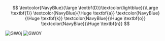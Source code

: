 $$
\textcolor{NavyBlue}{\large \textbf{D}}\textcolor{lightblue}{\Large \textbf{1}} \textcolor{NavyBlue}{\Huge \textbf{a}} \textcolor{NavyBlue}{\Huge \textbf{k}} \textcolor{NavyBlue}{\Huge \textbf{o}} \textcolor{NavyBlue}{\Huge \textbf{n}}
$$

![GW0j](https://github.com/user-attachments/assets/8cd4bf31-9a23-41a8-abe3-916c1c76d9cb)
![GW0Y](https://github.com/user-attachments/assets/b46bbc9f-0572-46a1-94bc-7a800f5f876e)

